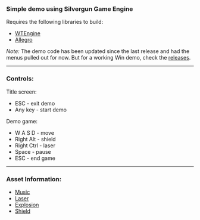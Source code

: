 ### Simple demo using Silvergun Game Engine

Requires the following libraries to build:
- [WTEngine](https://github.com/AtomicSponge/silvergun)
- [Allegro](https://github.com/liballeg/allegro5)

*Note:* The demo code has been updated since the last release and had the menus pulled out for now.  But for a working Win demo, check the [releases](https://github.com/AtomicSponge/slv-demo-01/tree/main/releases).

---

### Controls:

Title screen:
 - ESC - exit demo
 - Any key - start demo

Demo game:
 - W A S D - move
 - Right Alt - shield
 - Right Ctrl - laser
 - Space - pause
 - ESC - end game

---

### Asset Information:
- [Music](https://freesound.org/people/joshuaempyre/sounds/250856/)
- [Laser](https://freesound.org/people/SamsterBirdies/sounds/470903/)
- [Explosion](https://freesound.org/people/deleted_user_5405837/sounds/399303/)
- [Shield](https://freesound.org/people/matucha/sounds/116037/)